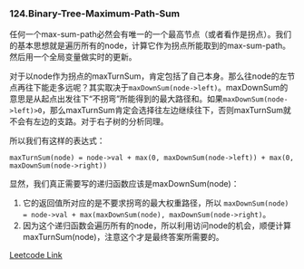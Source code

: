 ### 124.Binary-Tree-Maximum-Path-Sum

任何一个max-sum-path必然会有唯一的一个最高节点（或者看作是拐点）。我们的基本思想就是遍历所有的node，计算它作为拐点所能取到的max-sum-path。然后用一个全局变量做实时的更新。

对于以node作为拐点的maxTurnSum，肯定包括了自己本身。那么往node的左节点再往下能走多远呢？其实取决于```maxDownSum(node->left)```。maxDownSum的意思是从起点出发往下“不拐弯”所能得到的最大路径和。如果```maxDownSum(node->left)>0```，那么maxTurnSum肯定会选择往左边继续往下，否则maxTurnSum就不会有左边的支路。对于右子树的分析同理。

所以我们有这样的表达式：
```
maxTurnSum(node) = node->val + max(0, maxDownSum(node->left)) + max(0, maxDownSum(node->right))
```

显然，我们真正需要写的递归函数应该是maxDownSum(node)：

1. 它的返回值所对应的是不要求拐弯的最大权重路径，所以 ```maxDownSum(node) = node->val + max(maxDownSum(node), maxDownSum(node->right)```。
2. 因为这个递归函数会遍历所有的node，所以利用访问node的机会，顺便计算maxTurnSum(node)，注意这个才是最终答案所需要的。


[Leetcode Link](https://leetcode.com/problems/binary-tree-maximum-path-sum)
